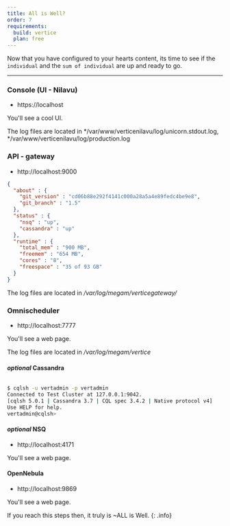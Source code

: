 ```yaml
---
title: All is Well?
order: 7
requirements:
  build: vertice
  plan: free
---
```


Now that you have configured to your hearts content, its time to see if the `individual` and the `sum of individual` are up and ready to go.

---

### Console (UI - Nilavu)

- https://localhost

You'll see a cool UI.

The log files are located in */var/www/verticenilavu/log/unicorn.stdout.log, */var/www/verticenilavu/log/production.log

### API - gateway

- http://localhost:9000

~~~json
{
  "about" : {
    "git_version" : "cd06b88e292f4141c000a28a5a4e89fedc4be9e8",
    "git_branch" : "1.5"
  },
  "status" : {
    "nsq" : "up",
    "cassandra" : "up"
  },
  "runtime" : {
    "total_mem" : "900 MB",
    "freemem" : "654 MB",
    "cores" : "8",
    "freespace" : "35 of 93 GB"
  }
}
~~~

The log files are located in  */var/log/megam/verticegateway/*


### Omnischeduler

- http://localhost:7777

You'll see a web page.

The log files are located in */var/log/megam/vertice*

#### *optional* Cassandra

~~~bash

$ cqlsh -u vertadmin -p vertadmin
Connected to Test Cluster at 127.0.0.1:9042.
[cqlsh 5.0.1 | Cassandra 3.7 | CQL spec 3.4.2 | Native protocol v4]
Use HELP for help.
vertadmin@cqlsh>

~~~

#### *optional* NSQ

- http://localhost:4171

You'll see a web page.

#### OpenNebula

- http://localhost:9869

You'll see a web page.

If you reach this steps then, it truly is ~ALL is Well.
{: .info}
